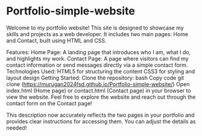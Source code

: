 # Portfolio-simple-website
Welcome to my portfolio website! This site is designed to showcase my skills and projects as a web developer. It includes two main pages: Home and Contact, built using HTML and CSS.

Features:
Home Page: A landing page that introduces who I am, what I do, and highlights my work.
Contact Page: A page where visitors can find my contact information or send messages directly via a simple contact form.
Technologies Used:
HTML5 for structuring the content
CSS3 for styling and layout design
Getting Started:
Clone the repository:
bash
Copy code
git clone (https://murugan2024fsd.github.io/Portfolio-simple-website/)
Open index.html (Home page) or contact.html (Contact page) in your browser to view the website.
Feel free to explore the website and reach out through the contact form on the Contact page!

This description now accurately reflects the two pages in your portfolio and provides clear instructions for accessing them. You can adjust the details as needed!





